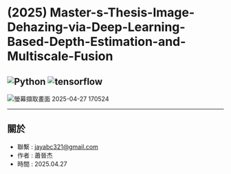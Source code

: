 # (2025) Master-s-Thesis-Image-Dehazing-via-Deep-Learning-Based-Depth-Estimation-and-Multiscale-Fusion
![Python](https://img.shields.io/badge/python-3.6.13-blue)
![tensorflow](https://img.shields.io/badge/tensorflow-2.1.0-green)
---

![螢幕擷取畫面 2025-04-27 170524](https://github.com/user-attachments/assets/a57ebb50-ef2b-4039-8fa0-78fd5e779e75)






---
關於
---

- 聯繫 : jayabc321@gmail.com
- 作者 : 蕭晉杰
- 時間 : 2025.04.27
